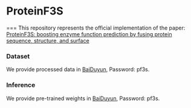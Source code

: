 # ProteinF3S
===
This repository represents the official implementation of the paper:
[ProteinF3S: boosting enzyme function prediction by fusing protein sequence, structure, and surface](https://academic.oup.com/bib/article/26/1/bbae695/7942219)



### Dataset
We provide processed data in [BaiDuyun](https://pan.baidu.com/s/1sBKmuk034cUPlaQIdpo3_Q), Password: pf3s.


### Inference
We provide pre-trained weights in [BaiDuyun](https://pan.baidu.com/s/13QdW2BixvJfyL46_Cm2EHQ?pwd=pf3s), Password: pf3s.

